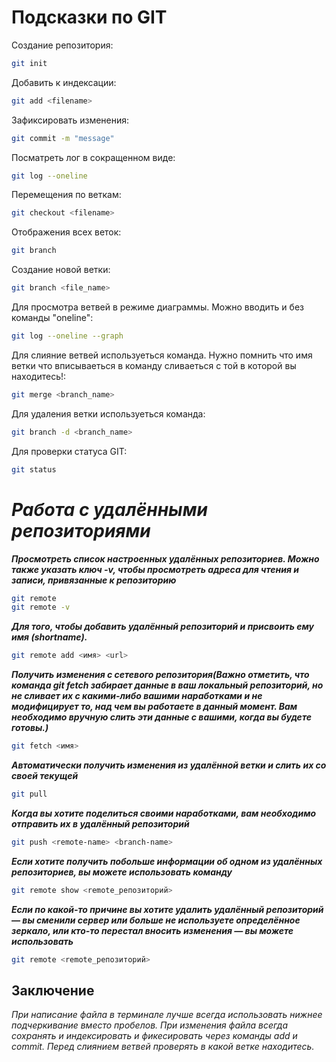 # Подсказки по GIT

Создание репозитория:
```sh
git init
```
Добавить к индексации:
```sh
git add <filename>
```
Зафиксировать изменения:
```sh
git commit -m "message"
```
Посматреть лог в сокращенном виде:
```sh
git log --oneline
```
Перемещения по веткам:
```sh
git checkout <filename>
```

Отображения всех веток:
```sh
git branch
```

Создание новой ветки:
```sh
git branch <file_name>
```

Для просмотра ветвей в режиме диаграммы. Можно вводить и без команды "oneline":
```sh
git log --oneline --graph
```

Для слияние ветвей используеться команда. Нужно помнить что имя ветки что вписываеться в команду сливаеться с той в которой вы находитесь!:
```sh
git merge <branch_name>
```

Для удаления ветки используеться команда:
```sh
git branch -d <branch_name>
```

Для проверки статуса GIT:
```sh
git status
```

# ***Работа с удалёнными репозиториями***
***Просмотреть список настроенных удалённых репозиториев. 
Можно также указать ключ -v, чтобы просмотреть адреса для чтения и записи, привязанные к репозиторию***
```sh
git remote
git remote -v
```
***Для того, чтобы добавить удалённый репозиторий и присвоить ему имя (shortname).***
```sh
git remote add <имя> <url>
```
***Получить изменения с сетевого репозитория(Важно отметить, что команда git fetch забирает данные в ваш локальный репозиторий, но не сливает их с какими-либо вашими наработками и не модифицирует то, над чем вы работаете в данный момент. Вам необходимо вручную слить эти данные с вашими, когда вы будете готовы.)***
```sh
git fetch <имя>
```
***Автоматически получить изменения из удалённой ветки и слить их со своей текущей***
```sh
git pull
```
***Когда вы хотите поделиться своими наработками, вам необходимо отправить их в удалённый репозиторий***
```sh
git push <remote-name> <branch-name>
```
***Если хотите получить побольше информации об одном из удалённых репозиториев, вы можете использовать команду***
```sh
git remote show <remote_репозиторий>
```
***Если по какой-то причине вы хотите удалить удалённый репозиторий — вы сменили сервер или больше не используете определённое зеркало, или кто-то перестал вносить изменения — вы можете использовать***
```sh
git remote <remote_репозиторий>
```
## Заключение
*При написание файла в терминале лучше всегда использовать нижнее подчеркивание вместо пробелов. При изменения файла всегда сохранять и индексировать и фикесировать через команды add и commit. Перед слиянием ветвей проверять в какой ветке находитесь.*
